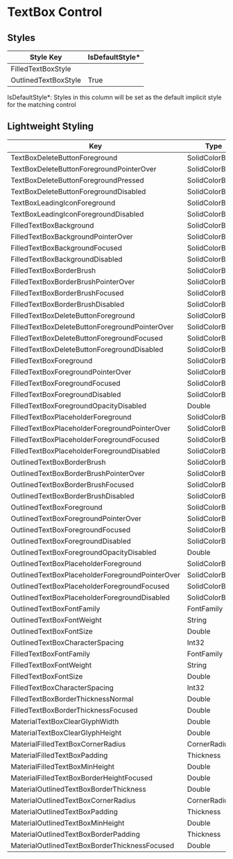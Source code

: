 # TextBox Control
## Styles

Style Key|IsDefaultStyle*
-|-
FilledTextBoxStyle|
OutlinedTextBoxStyle|True

IsDefaultStyle*: Styles in this column will be set as the default implicit style for the matching control

## Lightweight Styling

Key|Type|Value
-|-|-
TextBoxDeleteButtonForeground|SolidColorBrush|OnSurfaceVariantBrush
TextBoxDeleteButtonForegroundPointerOver|SolidColorBrush|OnSurfaceVariantBrush
TextBoxDeleteButtonForegroundPressed|SolidColorBrush|OnSurfaceVariantBrush
TextBoxDeleteButtonForegroundDisabled|SolidColorBrush|OnSurfaceLowBrush
TextBoxLeadingIconForeground|SolidColorBrush|OnSurfaceVariantBrush
TextBoxLeadingIconForegroundDisabled|SolidColorBrush|OnSurfaceLowBrush
FilledTextBoxBackground|SolidColorBrush|SurfaceVariantBrush
FilledTextBoxBackgroundPointerOver|SolidColorBrush|OnSurfaceVariantHoverBrush
FilledTextBoxBackgroundFocused|SolidColorBrush|SurfaceVariantBrush
FilledTextBoxBackgroundDisabled|SolidColorBrush|OnSurfaceDisabledBrush
FilledTextBoxBorderBrush|SolidColorBrush|OnSurfaceVariantBrush
FilledTextBoxBorderBrushPointerOver|SolidColorBrush|OnSurfaceBrush
FilledTextBoxBorderBrushFocused|SolidColorBrush|PrimaryBrush
FilledTextBoxBorderBrushDisabled|SolidColorBrush|OnSurfaceDisabledBrush
FilledTextBoxDeleteButtonForeground|SolidColorBrush|OnSurfaceVariantBrush
FilledTextBoxDeleteButtonForegroundPointerOver|SolidColorBrush|OnSurfaceVariantBrush
FilledTextBoxDeleteButtonForegroundFocused|SolidColorBrush|OnSurfaceVariantBrush
FilledTextBoxDeleteButtonForegroundDisabled|SolidColorBrush|OnSurfaceLowBrush
FilledTextBoxForeground|SolidColorBrush|OnSurfaceBrush
FilledTextBoxForegroundPointerOver|SolidColorBrush|OnSurfaceBrush
FilledTextBoxForegroundFocused|SolidColorBrush|OnSurfaceBrush
FilledTextBoxForegroundDisabled|SolidColorBrush|OnSurfaceBrush
FilledTextBoxForegroundOpacityDisabled|Double|LowOpacity
FilledTextBoxPlaceholderForeground|SolidColorBrush|OnSurfaceVariantBrush
FilledTextBoxPlaceholderForegroundPointerOver|SolidColorBrush|OnSurfaceVariantBrush
FilledTextBoxPlaceholderForegroundFocused|SolidColorBrush|PrimaryBrush
FilledTextBoxPlaceholderForegroundDisabled|SolidColorBrush|OnSurfaceLowBrush
OutlinedTextBoxBorderBrush|SolidColorBrush|OutlineBrush
OutlinedTextBoxBorderBrushPointerOver|SolidColorBrush|OnSurfaceBrush
OutlinedTextBoxBorderBrushFocused|SolidColorBrush|PrimaryBrush
OutlinedTextBoxBorderBrushDisabled|SolidColorBrush|OnSurfaceDisabledBrush
OutlinedTextBoxForeground|SolidColorBrush|OnSurfaceBrush
OutlinedTextBoxForegroundPointerOver|SolidColorBrush|OnSurfaceBrush
OutlinedTextBoxForegroundFocused|SolidColorBrush|OnSurfaceBrush
OutlinedTextBoxForegroundDisabled|SolidColorBrush|OnSurfaceBrush
OutlinedTextBoxForegroundOpacityDisabled|Double|LowOpacity
OutlinedTextBoxPlaceholderForeground|SolidColorBrush|OnSurfaceVariantBrush
OutlinedTextBoxPlaceholderForegroundPointerOver|SolidColorBrush|OnSurfaceVariantBrush
OutlinedTextBoxPlaceholderForegroundFocused|SolidColorBrush|PrimaryBrush
OutlinedTextBoxPlaceholderForegroundDisabled|SolidColorBrush|OnSurfaceLowBrush
OutlinedTextBoxFontFamily|FontFamily|MaterialMediumFontFamily
OutlinedTextBoxFontWeight|String|BodyLargeFontWeight
OutlinedTextBoxFontSize|Double|BodyLargeFontSize
OutlinedTextBoxCharacterSpacing|Int32|BodyLargeCharacterSpacing
FilledTextBoxFontFamily|FontFamily|MaterialMediumFontFamily
FilledTextBoxFontWeight|String|BodyLargeFontWeight
FilledTextBoxFontSize|Double|BodyLargeFontSize
FilledTextBoxCharacterSpacing|Int32|BodyLargeCharacterSpacing
FilledTextBoxBorderThicknessNormal|Double|TextBoxOutlinedStrokeHeight
FilledTextBoxBorderThicknessFocused|Double|TextBoxFocusStrokeWidth
MaterialTextBoxClearGlyphWidth|Double|20
MaterialTextBoxClearGlyphHeight|Double|20
MaterialFilledTextBoxCornerRadius|CornerRadius|4,4,0,0
MaterialFilledTextBoxPadding|Thickness|16,7
MaterialFilledTextBoxMinHeight|Double|58
MaterialFilledTextBoxBorderHeightFocused|Double|2
MaterialOutlinedTextBoxBorderThickness|Double|1
MaterialOutlinedTextBoxCornerRadius|CornerRadius|4
MaterialOutlinedTextBoxPadding|Thickness|16,7,14,7
MaterialOutlinedTextBoxMinHeight|Double|56
MaterialOutlinedTextBoxBorderPadding|Thickness|1
MaterialOutlinedTextBoxBorderThicknessFocused|Double|2
